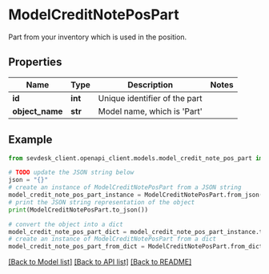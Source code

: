 # ModelCreditNotePosPart

Part from your inventory which is used in the position.

## Properties

Name | Type | Description | Notes
------------ | ------------- | ------------- | -------------
**id** | **int** | Unique identifier of the part | 
**object_name** | **str** | Model name, which is &#39;Part&#39; | 

## Example

```python
from sevdesk_client.openapi_client.models.model_credit_note_pos_part import ModelCreditNotePosPart

# TODO update the JSON string below
json = "{}"
# create an instance of ModelCreditNotePosPart from a JSON string
model_credit_note_pos_part_instance = ModelCreditNotePosPart.from_json(json)
# print the JSON string representation of the object
print(ModelCreditNotePosPart.to_json())

# convert the object into a dict
model_credit_note_pos_part_dict = model_credit_note_pos_part_instance.to_dict()
# create an instance of ModelCreditNotePosPart from a dict
model_credit_note_pos_part_from_dict = ModelCreditNotePosPart.from_dict(model_credit_note_pos_part_dict)
```
[[Back to Model list]](../README.md#documentation-for-models) [[Back to API list]](../README.md#documentation-for-api-endpoints) [[Back to README]](../README.md)


